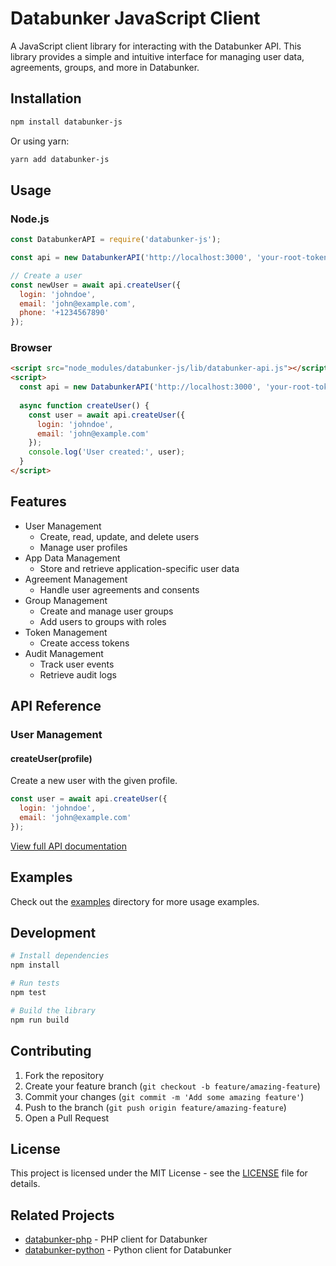 # Databunker JavaScript Client

A JavaScript client library for interacting with the Databunker API. This library provides a simple and intuitive interface for managing user data, agreements, groups, and more in Databunker.

## Installation

```bash
npm install databunker-js
```

Or using yarn:
```bash
yarn add databunker-js
```

## Usage

### Node.js
```javascript
const DatabunkerAPI = require('databunker-js');

const api = new DatabunkerAPI('http://localhost:3000', 'your-root-token');

// Create a user
const newUser = await api.createUser({
  login: 'johndoe',
  email: 'john@example.com',
  phone: '+1234567890'
});
```

### Browser
```html
<script src="node_modules/databunker-js/lib/databunker-api.js"></script>
<script>
  const api = new DatabunkerAPI('http://localhost:3000', 'your-root-token');
  
  async function createUser() {
    const user = await api.createUser({
      login: 'johndoe',
      email: 'john@example.com'
    });
    console.log('User created:', user);
  }
</script>
```

## Features

- User Management
  - Create, read, update, and delete users
  - Manage user profiles
- App Data Management
  - Store and retrieve application-specific user data
- Agreement Management
  - Handle user agreements and consents
- Group Management
  - Create and manage user groups
  - Add users to groups with roles
- Token Management
  - Create access tokens
- Audit Management
  - Track user events
  - Retrieve audit logs

## API Reference

### User Management

#### createUser(profile)
Create a new user with the given profile.

```javascript
const user = await api.createUser({
  login: 'johndoe',
  email: 'john@example.com'
});
```

[View full API documentation](docs/API.md)

## Examples

Check out the [examples](examples/) directory for more usage examples.

## Development

```bash
# Install dependencies
npm install

# Run tests
npm test

# Build the library
npm run build
```

## Contributing

1. Fork the repository
2. Create your feature branch (`git checkout -b feature/amazing-feature`)
3. Commit your changes (`git commit -m 'Add some amazing feature'`)
4. Push to the branch (`git push origin feature/amazing-feature`)
5. Open a Pull Request

## License

This project is licensed under the MIT License - see the [LICENSE](LICENSE) file for details.

## Related Projects

- [databunker-php](https://github.com/securitybunker/databunker-php) - PHP client for Databunker
- [databunker-python](https://github.com/securitybunker/databunker-python) - Python client for Databunker

